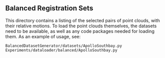 ## Balanced Registration Sets
This directory contains a listing of the selected pairs of point clouds, with their relative motions.
To load the point clouds themselves, the datasets need to be available, 
as well as any code packages needed for loading them. As an example of usage, see:
```
BalancedDatasetGenerator/datasets/ApolloSouthbay.py
Experiments/dataloader/balanced/ApolloSouthbay.py
```

